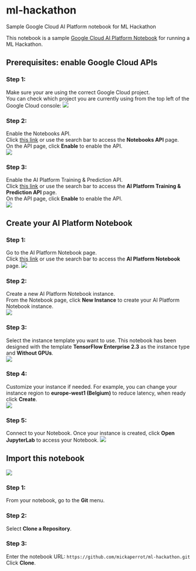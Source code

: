 # ml-hackathon
Sample Google Cloud AI Platform notebook for ML Hackathon

This notebook is a sample [Google Cloud AI Platform Notebook](https://cloud.google.com/ai-platform-notebooks) for running a ML Hackathon.  

## Prerequisites: enable Google Cloud APIs
### Step 1:
Make sure your are using the correct Google Cloud project.  
You can check which project you are currently using from the top left of the Google Cloud console:
![](https://storage.googleapis.com/mickael_public_bucket/inetum-ml-hackathon/Screenshot-CheckProject.png)
### Step 2:
Enable the Notebooks API.  
Click [this link](https://console.cloud.google.com/apis/library/notebooks.googleapis.com) or use the search bar to access the **Notebooks API** page.  
On the API page, click **Enable** to enable the API.  
![](https://storage.googleapis.com/mickael_public_bucket/inetum-ml-hackathon/Screenshot-EnableNotebooksAPI.png)
### Step 3:
Enable the AI Platform Training & Prediction API.  
Click [this link](https://console.cloud.google.com/marketplace/product/google/ml.googleapis.com) or use the search bar to access the **AI Platform Training & Prediction API** page.  
On the API page, click **Enable** to enable the API.  
![](https://storage.googleapis.com/mickael_public_bucket/inetum-ml-hackathon/Screenshot-Enable%20CAIPAIP.png)

## Create your AI Platform Notebook
### Step 1:
Go to the AI Platform Notebook page.  
Click [this link](https://console.cloud.google.com/ai-platform/notebooks/) or use the search bar to access the **AI Platform Notebook** page.
![](https://storage.googleapis.com/mickael_public_bucket/inetum-ml-hackathon/Screenshot-AccessNotebook.png)
### Step 2:
Create a new AI Platform Notebook instance.  
From the Notebook page, click **New Instance** to create your AI Platform Notebook instance.  
![](https://storage.googleapis.com/mickael_public_bucket/inetum-ml-hackathon/Screenshot-CreateNotebook.png)
### Step 3:
Select the instance template you want to use.
This notebook has been designed with the template **TensorFlow Enterprise 2.3** as the instance type and **Without GPUs**.  
![](https://storage.googleapis.com/mickael_public_bucket/inetum-ml-hackathon/Screenshot-SelectInstanceType.png)
### Step 4:
Customize your instance if needed.
For example, you can change your instance region to **europe-west1 (Belgium)** to reduce latency, when ready click **Create**.  
![](https://storage.googleapis.com/mickael_public_bucket/inetum-ml-hackathon/Screenshot-CreateInstance.png)
### Step 5:
Connect to your Notebook.
Once your instance is created, click **Open JupyterLab** to access your Notebook.
![](https://storage.googleapis.com/mickael_public_bucket/inetum-ml-hackathon/Screenshot-OpenNotebook.png)

## Import this notebook
![](https://storage.googleapis.com/mickael_public_bucket/inetum-ml-hackathon/Screenshot-CloneNotebook.png)
### Step 1:
From your notebook, go to the **Git** menu.  
### Step 2:
Select **Clone a Repository**.  
### Step 3:
Enter the notebook URL:  ``https://github.com/mickaperrot/ml-hackathon.git``  
Click **Clone**.  
